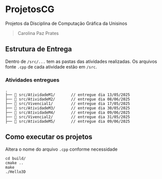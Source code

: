 # ProjetosCG
Projetos da Disciplina de Computação Gráfica da Unisinos

> Carolina Paz Prates

## Estrutura de Entrega

Dentro de `/src/...` tem as pastas das atividades realizadas.
Os arquivos fonte `.cpp` de cada atividade estão em `/src`.

### Atividades entregues

```
.
├── 📁 src/AtividadeM1/       // entregue dia 13/05/2025
├── 📁 src/AtividadeM2/       // entregue dia 08/06/2025
├── 📁 src/Vivencial1/        // entregue dia 17/05/2025
├── 📁 src/AtividadeM3/       // entregue dia 30/05/2025
├── 📁 src/AtividadeM4/       // entregue dia 09/06/2025
├── 📁 src/Vivencial2/        // entregue dia 31/05/2025
├── 📁 src/AtividadeM5/       // entregue dia 09/06/2025
```

## Como executar os projetos

Altera o nome do arquivo `.cpp` conforme necessidade

```
cd build/
cmake .. 
make 
./Hello3D
```
